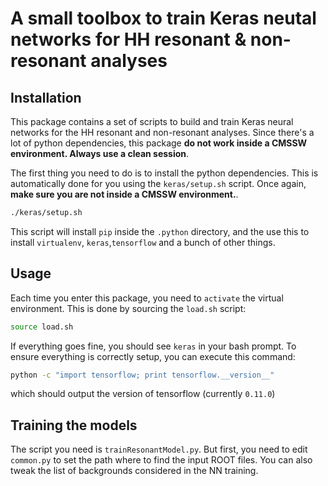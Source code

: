 # A small toolbox to train Keras neutal networks for HH resonant & non-resonant analyses

## Installation

This package contains a set of scripts to build and train Keras neural networks for the HH resonant and non-resonant analyses. Since there's a lot of python dependencies, this package **do not work inside a CMSSW environment. Always use a clean session**.

The first thing you need to do is to install the python dependencies. This is automatically done for you using the `keras/setup.sh` script. Once again, **make sure you are not inside a CMSSW environment.**.

```bash
./keras/setup.sh
```

This script will install `pip` inside the `.python` directory, and the use this to install `virtualenv`, `keras`,`tensorflow` and a bunch of other things.

## Usage

Each time you enter this package, you need to `activate` the virtual environment. This is done by sourcing the `load.sh` script:

```bash
source load.sh
```

If everything goes fine, you should see `keras` in your bash prompt. To ensure everything is correctly setup, you can execute this command:

```bash
python -c "import tensorflow; print tensorflow.__version__"
```

which should output the version of tensorflow (currently `0.11.0`)

## Training the models

The script you need is `trainResonantModel.py`. But first, you need to edit `common.py` to set the path where to find the input ROOT files. You can also tweak the list of backgrounds considered in the NN training.
